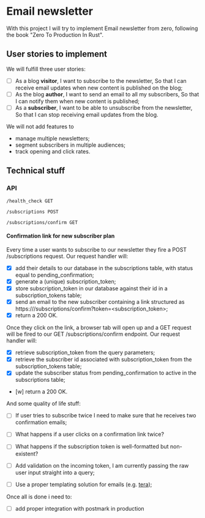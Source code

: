 # Email newsletter
With this project I will try to implement Email newsletter from zero, following the book "Zero To Production In Rust".

## User stories to implement

We will fulfill three user stories:

- [ ] As a blog **visitor**,
I want to subscribe to the newsletter,
So that I can receive email updates when new content is published on the blog;
- [ ] As the blog **author**,
I want to send an email to all my subscribers,
So that I can notify them when new content is published;
- [ ] As a **subscriber**,
I want to be able to unsubscribe from the newsletter,
So that I can stop receiving email updates from the blog.

We will not add features to

- manage multiple newsletters;
- segment subscribers in multiple audiences;
- track opening and click rates.


## Technical stuff

### API

```
/health_check GET

/subscriptions POST

/subscriptions/confirm GET
```

#### Confirmation link for new subscriber plan

Every time a user wants to subscribe to our newsletter they fire a POST /subscriptions request. Our request handler will:

- [x] add their details to our database in the subscriptions table, with status equal to pending_confirmation;
- [x] generate a (unique) subscription_token;
- [x] store subscription_token in our database against their id in a subscription_tokens table;
- [x] send an email to the new subscriber containing a link structured as https://<our-api-domain>/subscriptions/confirm?token=<subscription_token>;
- [x] return a 200 OK.

Once they click on the link, a browser tab will open up and a GET request will be fired to our GET /subscriptions/confirm endpoint. Our request handler will:

- [x] retrieve subscription_token from the query parameters;
- [x] retrieve the subscriber id associated with subscription_token from the subscription_tokens table;
- [x] update the subscriber status from pending_confirmation to active in the subscriptions table;
- [w] return a 200 OK.


And some quality of life stuff:
- [ ] If user tries to subscribe twice I need to make sure that he receives two confirmation emails;
- [ ] What happens if a user clicks on a confirmation link twice?
- [ ] What happens if the subscription token is well-formatted but non-existent?
- [ ] Add validation on the incoming token, I am currently passing the raw user input straight into a query;
- [ ] Use a proper templating solution for emails (e.g. [tera](https://crates.io/crates/tera));


Once all is done i need to:
- [ ] add proper integration with postmark in production